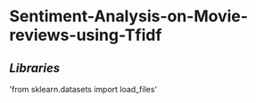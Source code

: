# Sentiment-Analysis-on-Movie-reviews-using-Tfidf


*Libraries* 
---
'from sklearn.datasets import load_files' 



